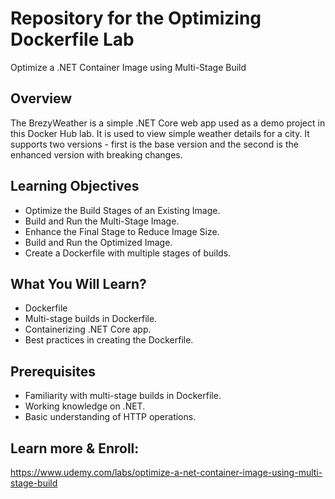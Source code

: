 # Repository for the Optimizing Dockerfile Lab
 
Optimize a .NET Container Image using Multi-Stage Build

## Overview
The BrezyWeather is a simple .NET Core web app used as a demo project in this Docker Hub lab. It is used to view simple weather details for a city. 
It supports two versions - first is the base version and the second is the enhanced version with breaking changes. 

## Learning Objectives
- Optimize the Build Stages of an Existing Image.
- Build and Run the Multi-Stage Image.
- Enhance the Final Stage to Reduce Image Size.
- Build and Run the Optimized Image. 
- Create a Dockerfile with multiple stages of builds.

## What You Will Learn?
- Dockerfile
- Multi-stage builds in Dockerfile.
- Containerizing .NET Core app. 
- Best practices in creating the Dockerfile. 

## Prerequisites
- Familiarity with multi-stage builds in Dockerfile. 
- Working knowledge on .NET. 
- Basic understanding of HTTP operations.

## Learn more & Enroll:
https://www.udemy.com/labs/optimize-a-net-container-image-using-multi-stage-build
